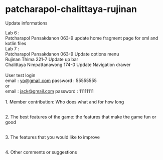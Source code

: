 # patcharapol-chalittaya-rujinan

Update informations

Lab 6 :
</br>Patcharapol Pansakdanon 063-9 update home fragment page for xml and kotlin files 
</br>Lab 7 :
</br>Patcharapol Pansakdanon 063-9 Update options menu
</br> Rujinan Thima 221-7 Update up bar
</br> Chalittaya Nimpattanawong 174-0 Update Navigation drawer
</br></br>User test login
</br>email : yo@gmail.com
password : 55555555
</br>or
</br>email : jack@gmail.com
password : 11111111
</br>
</br>1. Member contribution: Who does what and for how long

</br>2. The best features of the game: the features that make the game fun or good

</br>3. The features that you would like to improve

</br>4. Other comments or suggestions
